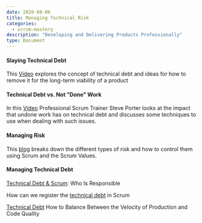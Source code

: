 ```yaml
---
date: 2020-08-06
title: Managing Technical Risk
categories:
  - scrum-mastery
description: "Developing and Delivering Products Professionally"
type: Document
---
```

#### Slaying Technical Debt
This [Video](https://youtu.be/vLRH0HCXZek) explores the concept of technical debt and ideas for how to remove it for the long-term viability of a product

#### Technical Debt vs. Not "Done" Work
In this [Video](https://youtu.be/Gp97xUw9HfU) Professional Scrum Trainer Steve Porter looks at the impact that undone work has on technical debt and discusses some techniques to use when dealing with such issues.

#### Managing Risk
This [blog](https://www.scrum.org/resources/blog/managing-risk) breaks down the different types of risk and how to control them using Scrum and the Scrum Values.

#### Managing Technical Debt
[Technical Debt & Scrum](https://age-of-product.com/technical-debt-scrum/): Who Is Responsible

How can we register the [technical debt](https://pm.stackexchange.com/questions/24498/how-can-we-register-the-technical-debt-in-scrum/24500#24500) in Scrum

[Technical Debt](https://dzone.com/articles/tech-debt-how-to-balance-between-the-velocity-of-p) How to Balance Between the Velocity of Production and Code Quality
